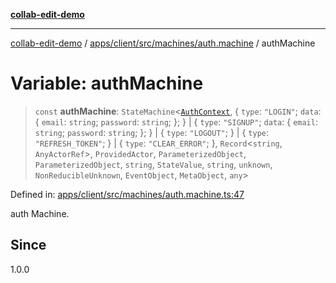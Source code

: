 [**collab-edit-demo**](../../../../../../README.md)

***

[collab-edit-demo](../../../../../../README.md) / [apps/client/src/machines/auth.machine](../README.md) / authMachine

# Variable: authMachine

> `const` **authMachine**: `StateMachine`\<[`AuthContext`](../type-aliases/AuthContext.md), \{ `type`: `"LOGIN"`; `data`: \{ `email`: `string`; `password`: `string`; \}; \} \| \{ `type`: `"SIGNUP"`; `data`: \{ `email`: `string`; `password`: `string`; \}; \} \| \{ `type`: `"LOGOUT"`; \} \| \{ `type`: `"REFRESH_TOKEN"`; \} \| \{ `type`: `"CLEAR_ERROR"`; \}, `Record`\<`string`, `AnyActorRef`\>, `ProvidedActor`, `ParameterizedObject`, `ParameterizedObject`, `string`, `StateValue`, `string`, `unknown`, `NonReducibleUnknown`, `EventObject`, `MetaObject`, `any`\>

Defined in: [apps/client/src/machines/auth.machine.ts:47](https://github.com/austyle-io/pub-sub-demo/blob/00b2f1e9b947d5e964db5c3be9502513c4374263/apps/client/src/machines/auth.machine.ts#L47)

auth Machine.

## Since

1.0.0
